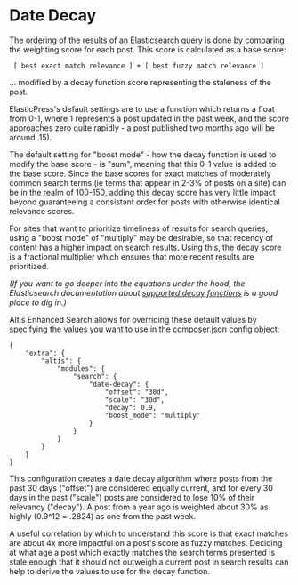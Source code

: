 # Date Decay

The ordering of the results of an Elasticsearch query is done by comparing the weighting score for each post. This score is calculated as a base score:

```
 [ best exact match relevance ] + [ best fuzzy match relevance ]
```

... modified by a decay function score representing the staleness of the post.

ElasticPress's default settings are to use a function which returns a float from 0-1, where 1 represents a post updated in the past week, and the score approaches zero quite rapidly - a post published two months ago will be around .15).

The default setting for "boost mode" - how the decay function is used to modify the base score - is "sum", meaning that this 0-1 value is added to the base score. Since the base scores for exact matches of moderately common search terms (ie terms that appear in 2-3% of posts on a site) can be in the realm of 100-150, adding this decay score has very little impact beyond guaranteeing a consistant order for posts with otherwise identical relevance scores.

For sites that want to prioritize timeliness of results for search queries, using a "boost mode" of "multiply" may be desirable, so that recency of content has a higher impact on search results. Using this, the decay score is a fractional multiplier which ensures that more recent results are prioritized.

_(If you want to go deeper into the equations under the hood, the Elasticsearch documentation about [supported decay functions](https://www.elastic.co/guide/en/elasticsearch/reference/7.7/query-dsl-function-score-query.html) is a good place to dig in.)_

Altis Enhanced Search allows for overriding these default values by specifying the values you want to use in the composer.json config object:

```
{
    "extra": {
        "altis": {
            "modules": {
                "search": {
                    "date-decay": {
                        "offset": "30d",
                        "scale": "30d",
                        "decay": 0.9,
                        "boost_mode": "multiply"
                    }
                }
            }
        }
    }
}
```

This configuration creates a date decay algorithm where posts from the past 30 days ("offset") are considered equally current, and for every 30 days in the past ("scale") posts are considered to lose 10% of their relevancy ("decay"). A post from a year ago is weighted about 30% as highly (0.9^12 = .2824) as one from the past week.

A useful correlation by which to understand this score is that exact matches are about 4x more impactful on a post's score as fuzzy matches. Deciding at what age a post which exactly matches the search terms presented is stale enough that it should not outweigh a current post in search results can help to derive the values to use for the decay function.
